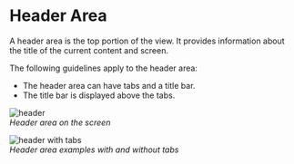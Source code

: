 # Header Area

A header area is the top portion of the view. It provides information about the title of the current content and screen.

The following guidelines apply to the header area:

-   The header area can have tabs and a title bar.
-   The title bar is displayed above the tabs.



![header](media/pt_08_footer_area_re-850x478.png)  
*Header area on the screen*



![header with tabs](media/pt_06_header_with_tabs_re-850x195.png)  
*Header area examples with and without tabs*

